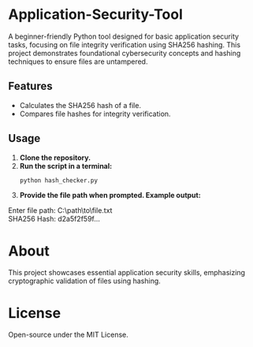 # Application-Security-Tool  

A beginner-friendly Python tool designed for basic application security tasks, focusing on file integrity verification using SHA256 hashing. This project demonstrates foundational cybersecurity concepts and hashing techniques to ensure files are untampered.  

## Features  
- Calculates the SHA256 hash of a file.  
- Compares file hashes for integrity verification.  

## Usage  
1. **Clone the repository.**  
2. **Run the script in a terminal:**  
   ```bash  
   python hash_checker.py  

3. **Provide the file path when prompted. Example output:**
   
Enter file path: C:\path\to\file.txt  
SHA256 Hash: d2a5f2f59f...  


# About
This project showcases essential application security skills, emphasizing cryptographic validation of files using hashing.

# License
Open-source under the MIT License.


